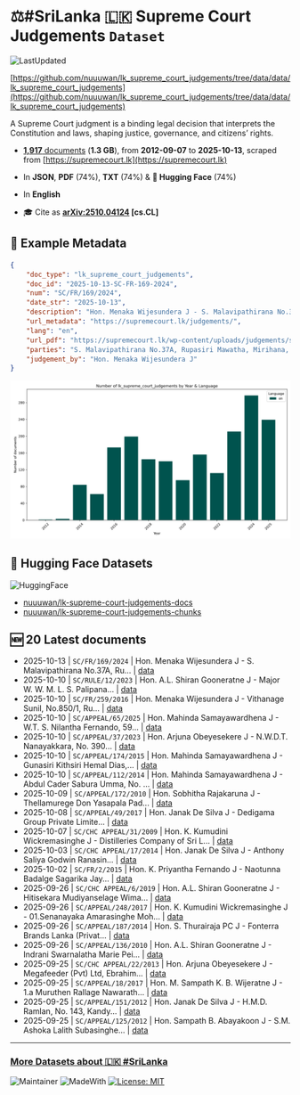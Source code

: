 # ⚖️#SriLanka 🇱🇰 Supreme Court Judgements `Dataset`

![LastUpdated](https://img.shields.io/badge/last_updated-2025--10--14_11:25:27-green)

[https://github.com/nuuuwan/lk_supreme_court_judgements/tree/data/data/lk_supreme_court_judgements](https://github.com/nuuuwan/lk_supreme_court_judgements/tree/data/data/lk_supreme_court_judgements)

A Supreme Court judgment is a binding legal decision that interprets the Constitution and laws, shaping justice, governance, and citizens’ rights.

- [**1,917** documents](https://github.com/nuuuwan/lk_supreme_court_judgements/tree/data/data/lk_supreme_court_judgements) (**1.3 GB**), from **2012-09-07** to **2025-10-13**, scraped from [https://supremecourt.lk](https://supremecourt.lk)

- In **JSON**, **PDF** (74%), **TXT** (74%) & **🤗 Hugging Face** (74%)

- In **English**

- 🎓 Cite as **[arXiv:2510.04124](https://arxiv.org/abs/2510.04124) [cs.CL]**

## 📝 Example Metadata

```json
{
    "doc_type": "lk_supreme_court_judgements",
    "doc_id": "2025-10-13-SC-FR-169-2024",
    "num": "SC/FR/169/2024",
    "date_str": "2025-10-13",
    "description": "Hon. Menaka Wijesundera J - S. Malavipathirana No.37A, Ru...",
    "url_metadata": "https://supremecourt.lk/judgements/",
    "lang": "en",
    "url_pdf": "https://supremecourt.lk/wp-content/uploads/judgements/sc_fr_169_2024.pdf",
    "parties": "S. Malavipathirana No.37A, Rupasiri Mawatha, Mirihana, Nugegoda. Petitioner Vs. 1. Sabaragamuwa University of Sri Lanka, PO Box 02, Belihul Oya. And 27 Others Respondents\n\nView More",
    "judgement_by": "Hon. Menaka Wijesundera J"
}
```

![Chart](https://raw.githubusercontent.com/nuuuwan/lk_supreme_court_judgements/refs/heads/data/data/lk_supreme_court_judgements/docs_by_year_and_lang.png)

## 🤗 Hugging Face Datasets

![HuggingFace](https://img.shields.io/badge/-HuggingFace-FDEE21?style=for-the-badge&logo=HuggingFace)

- [nuuuwan/lk-supreme-court-judgements-docs](https://huggingface.co/datasets/nuuuwan/lk-supreme-court-judgements-docs)
- [nuuuwan/lk-supreme-court-judgements-chunks](https://huggingface.co/datasets/nuuuwan/lk-supreme-court-judgements-chunks)

## 🆕 20 Latest documents

- 2025-10-13 | `SC/FR/169/2024` | Hon. Menaka Wijesundera J - S. Malavipathirana No.37A, Ru... | [data](https://github.com/nuuuwan/lk_supreme_court_judgements/tree/data/data/lk_supreme_court_judgements/2020s/2025/2025-10-13-SC-FR-169-2024)
- 2025-10-10 | `SC/RULE/12/2023` | Hon. A.L. Shiran Gooneratne J - Major W. W. M. L. S. Palipana... | [data](https://github.com/nuuuwan/lk_supreme_court_judgements/tree/data/data/lk_supreme_court_judgements/2020s/2025/2025-10-10-SC-RULE-12-2023)
- 2025-10-10 | `SC/FR/259/2016` | Hon. Menaka Wijesundera J - Vithanage Sunil, No.850/1, Ru... | [data](https://github.com/nuuuwan/lk_supreme_court_judgements/tree/data/data/lk_supreme_court_judgements/2020s/2025/2025-10-10-SC-FR-259-2016)
- 2025-10-10 | `SC/APPEAL/65/2025` | Hon. Mahinda Samayawardhena J - W.T. S. Nilantha Fernando, 59... | [data](https://github.com/nuuuwan/lk_supreme_court_judgements/tree/data/data/lk_supreme_court_judgements/2020s/2025/2025-10-10-SC-APPEAL-65-2025)
- 2025-10-10 | `SC/APPEAL/37/2023` | Hon. Arjuna Obeyesekere J - N.W.D.T. Nanayakkara, No. 390... | [data](https://github.com/nuuuwan/lk_supreme_court_judgements/tree/data/data/lk_supreme_court_judgements/2020s/2025/2025-10-10-SC-APPEAL-37-2023)
- 2025-10-10 | `SC/APPEAL/174/2015` | Hon. Mahinda Samayawardhena J - Gunasiri Kithsiri Hemal Dias,... | [data](https://github.com/nuuuwan/lk_supreme_court_judgements/tree/data/data/lk_supreme_court_judgements/2020s/2025/2025-10-10-SC-APPEAL-174-2015)
- 2025-10-10 | `SC/APPEAL/112/2014` | Hon. Mahinda Samayawardhena J - Abdul Cader Sabura Umma, No. ... | [data](https://github.com/nuuuwan/lk_supreme_court_judgements/tree/data/data/lk_supreme_court_judgements/2020s/2025/2025-10-10-SC-APPEAL-112-2014)
- 2025-10-09 | `SC/APPEAL/172/2010` | Hon. Sobhitha Rajakaruna J - Thellamurege Don Yasapala Pad... | [data](https://github.com/nuuuwan/lk_supreme_court_judgements/tree/data/data/lk_supreme_court_judgements/2020s/2025/2025-10-09-SC-APPEAL-172-2010)
- 2025-10-08 | `SC/APPEAL/49/2017` | Hon. Janak De Silva J - Dedigama Group Private Limite... | [data](https://github.com/nuuuwan/lk_supreme_court_judgements/tree/data/data/lk_supreme_court_judgements/2020s/2025/2025-10-08-SC-APPEAL-49-2017)
- 2025-10-07 | `SC/CHC APPEAL/31/2009` | Hon. K. Kumudini Wickremasinghe J - Distilleries Company of Sri L... | [data](https://github.com/nuuuwan/lk_supreme_court_judgements/tree/data/data/lk_supreme_court_judgements/2020s/2025/2025-10-07-SC-CHC-APPEAL-31-2009)
- 2025-10-03 | `SC/CHC APPEAL/17/2014` | Hon. Janak De Silva J - Anthony Saliya Godwin Ranasin... | [data](https://github.com/nuuuwan/lk_supreme_court_judgements/tree/data/data/lk_supreme_court_judgements/2020s/2025/2025-10-03-SC-CHC-APPEAL-17-2014)
- 2025-10-02 | `SC/FR/2/2015` | Hon. K. Priyantha Fernando J - Naotunna Badalge Sagarika Jay... | [data](https://github.com/nuuuwan/lk_supreme_court_judgements/tree/data/data/lk_supreme_court_judgements/2020s/2025/2025-10-02-SC-FR-2-2015)
- 2025-09-26 | `SC/CHC APPEAL/6/2019` | Hon. A.L. Shiran Gooneratne J - Hitisekara Mudiyanselage Wima... | [data](https://github.com/nuuuwan/lk_supreme_court_judgements/tree/data/data/lk_supreme_court_judgements/2020s/2025/2025-09-26-SC-CHC-APPEAL-6-2019)
- 2025-09-26 | `SC/APPEAL/248/2017` | Hon. K. Kumudini Wickremasinghe J - 01.Senanayaka Amarasinghe Moh... | [data](https://github.com/nuuuwan/lk_supreme_court_judgements/tree/data/data/lk_supreme_court_judgements/2020s/2025/2025-09-26-SC-APPEAL-248-2017)
- 2025-09-26 | `SC/APPEAL/187/2014` | Hon. S. Thurairaja PC J - Fonterra Brands Lanka (Privat... | [data](https://github.com/nuuuwan/lk_supreme_court_judgements/tree/data/data/lk_supreme_court_judgements/2020s/2025/2025-09-26-SC-APPEAL-187-2014)
- 2025-09-26 | `SC/APPEAL/136/2010` | Hon. A.L. Shiran Gooneratne J - Indrani Swarnalatha Marie Pei... | [data](https://github.com/nuuuwan/lk_supreme_court_judgements/tree/data/data/lk_supreme_court_judgements/2020s/2025/2025-09-26-SC-APPEAL-136-2010)
- 2025-09-25 | `SC/CHC APPEAL/22/2013` | Hon. Arjuna Obeyesekere J - Megafeeder (Pvt) Ltd, Ebrahim... | [data](https://github.com/nuuuwan/lk_supreme_court_judgements/tree/data/data/lk_supreme_court_judgements/2020s/2025/2025-09-25-SC-CHC-APPEAL-22-2013)
- 2025-09-25 | `SC/APPEAL/18/2017` | Hon. M. Sampath K. B. Wijeratne J - 1.a Muruthen Rallage Nawarath... | [data](https://github.com/nuuuwan/lk_supreme_court_judgements/tree/data/data/lk_supreme_court_judgements/2020s/2025/2025-09-25-SC-APPEAL-18-2017)
- 2025-09-25 | `SC/APPEAL/151/2012` | Hon. Janak De Silva J - H.M.D. Ramlan, No. 143, Kandy... | [data](https://github.com/nuuuwan/lk_supreme_court_judgements/tree/data/data/lk_supreme_court_judgements/2020s/2025/2025-09-25-SC-APPEAL-151-2012)
- 2025-09-25 | `SC/APPEAL/125/2012` | Hon. Sampath B. Abayakoon J - S.M. Ashoka Lalith Subasinghe... | [data](https://github.com/nuuuwan/lk_supreme_court_judgements/tree/data/data/lk_supreme_court_judgements/2020s/2025/2025-09-25-SC-APPEAL-125-2012)

---

### [More Datasets about 🇱🇰 #SriLanka](https://github.com/nuuuwan/lk_datasets)

![Maintainer](https://img.shields.io/badge/maintainer-nuuuwan-red)
![MadeWith](https://img.shields.io/badge/made_with-python-blue)
[![License: MIT](https://img.shields.io/badge/License-MIT-yellow.svg)](https://opensource.org/licenses/MIT)
